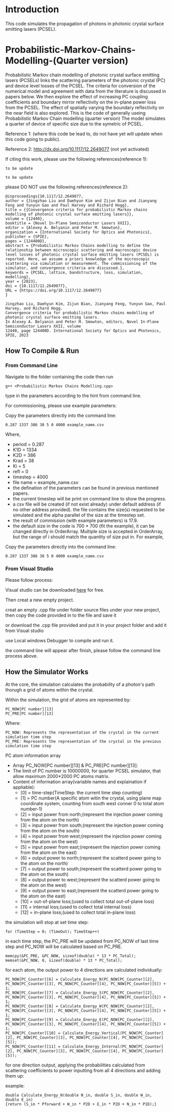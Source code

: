 # Introduction
This code simulates the propagation of photons in photonic crystal surface emitting lasers (PCSEL). 

# Probabilistic-Markov-Chains-Modelling-(Quarter version)

Probabilistic Markov chain modelling of photonic crystal surface emitting lasers (PCSELs) links the scattering parameters of the photonic crystal (PC) and device level losses of the PCSEL. The criteria for conversion of the numerical model and agreement with data from the literature is discussed in papers below. We then explore the effect of increasing PC coupling coefficients and boundary mirror reflectivity on the in-plane power loss from the PCSEL. The effect of spatially varying the boundary reflectivity on the near field is also explored.
This is the code of generally useing Probabilistic Markov Chain modelling (quarter version)
The model simulates a quarter of device of specific size due to the symetric of PCSEL. 

Reference 1: (where this code be lead to, do not have yet will update when this code going to public).

Reference 2: http://dx.doi.org/10.1117/12.2649077 (not yet activated)

If citing this work, please use the following references(reference 1):

```
to be update
```
```
to be update
```

please DO NOT use the following references(reference 2):
```
@inproceedings{10.1117/12.2649077,
author = {Jingzhao Liu and Daehyun Kim and Zijun Bian and Jianyang Feng and Yunyun Gao and Paul Harvey and Richard Hogg},
title = {{Convergence criteria for probabilistic Markov chains modelling of photonic crystal surface emitting lasers}},
volume = {12440},
booktitle = {Novel In-Plane Semiconductor Lasers XXII},
editor = {Alexey A. Belyanin and Peter M. Smowton},
organization = {International Society for Optics and Photonics},
publisher = {SPIE},
pages = {124400D},
abstract = {Probabilistic Markov Chains modelling to define the relationship between microscopic scattering and macroscopic device level losses of photonic crystal surface emitting lasers (PCSEL) is reported. Here, we assume a priori knowledge of the microscopic scattering via simulation or measurement. The commissioning of the simulator, and convergence criteria are discussed.},
keywords = {PCSEL, lattice, bandstructure, loss, simulation, modelling},
year = {2023},
doi = {10.1117/12.2649077},
URL = {https://doi.org/10.1117/12.2649077}
}
```
```
Jingzhao Liu, Daehyun Kim, Zijun Bian, Jianyang Feng, Yunyun Gao, Paul Harvey, and Richard Hogg.
Convergence criteria for probabilistic Markov chains modelling of photonic crystal surface emitting lasers.
In Alexey A. Belyanin and Peter M. Smowton, editors, Novel In-Plane Semiconductor Lasers XXII, volume
12440, page 124400D. International Society for Optics and Photonics, SPIE, 2023
```
## How To Compile & Run

### From Command Line

Navigate to the folder containing the code then run
```
g++ <Probabilistic Markov Chains Modelling.cpp>
```
type in the parameters according to the hint from command line.

For commissioning, please use example parameters:

Copy the parameters directly into the command line:

```
0.287 1337 386 38 5 0 4000 example_name.csv
```
Where, 
 
  * period = 0.287
  * K1D = 1334
  * K2D = 386
  * Krad = 38
  * Ki = 5
  * refl = 0 
  * timestep = 4000
  * file name = example_name.csv
* the defination of the parameters can be found in previous mentioned papers. 
* the current timestep will be print on command line to show the progress.
* a csv file will be created (if not exist already) under default address (if no other address provided). the file contains the size(s) requested to be simulated and the alpha parallel of the size at the timestep set.
* the result of commission (with example parameters) is 17.9.
* the default size in the code is 700 * 700 (fit the example), it can be changed directly in OrderArray. Multiple size is accepted in OrderArray, but the range of i should match the quantity of size put in. 
For example, 

Copy the parameters directly into the command line:

```
0.287 1337 386 38 5 0 4000 example_name.csv
```

### From Visual Studio

Please follow process:

Visual studio can be downloaded [here](https://visualstudio.microsoft.com/vs/features/cplusplus/) for free.

Then creat a new empty project.

creat an empty .cpp file under folder source files under your new project, then copy the code provided in to the file and save it 

or download the .cpp file provided and put it in your project folder and add it from Visual studio

use Local windows Debugger to compile and run it.

the command line will appear after finish, please follow the command line process above.


## How the Simulator Works 

At the core, the simulation calculates the probability of a photon's path thorugh a grid of atoms within the crystal.
 
Within the simulation, the grid of atoms are represented by:

 ```
 PC_NOW[PC number][13] 
 PC_PRE[PC number][13]
 ```
 
Where:
 ```
 PC_NOW: Represents the representation of the crystal in the current simulation time step
 PC_PRE: Represents the representation of the crystal in the previous simulation time step
 ```

 PC atom information array
* Array PC_NOW[PC number][13] & PC_PRE[PC number][13]:
* The limit of PC number is 10000000, for quarter PCSEL simulator, that allow maximum 2000*2000 PC atoms matrix.
* Content of information array(variable names and explaination if appliable):
  * [0]  = time-step(TimeStep: the current time step counting)
  * [1]  = PC number(A specific atom witin the crystal, using plane map coordinate system, counting from south west conner 0 to total atom number-1)
  * [2]  = input power from north;(represent the injection power coming from the atom on the north)
  * [3]  = input power from south;(represent the injection power coming from the atom on the south)
  * [4]  = input power from west;(represent the injection power coming from the atom on the west)
  * [5]  = input power from east;(represent the injection power coming from the atom on the east)
  * [6]  = output power to north;(represent the scatterd power going to the atom on the north)
  * [7]  = output power to south;(represent the scatterd power going to the atom on the south)
  * [8]  = output power to west;(represent the scatterd power going to the atom on the west)
  * [9]  = output power to east;(represent the scatterd power going to the atom on the east)
  * [10] = out-of-plane loss;(used to collect total out-of-plane loss)
  * [11] = internal loss;(used to collect total internal loss)
  * [12] = in-plane loss;(used to collect total in-plane loss)

the simulation will stop at set time step:
```
for (TimeStep = 0; (TimeOut); TimeStep++)
```

in each time step, the PC_PRE will be updated from PC_NOW of last time step and PC_NOW will be calculated based on PC_PRE.
```
memcpy(&PC_PRE, &PC_NOW, sizeof(double) * 13 * PC_Total);
memset(&PC_NOW, 0, sizeof(double) * 13 * PC_Total);
```

for each atom, the output power to 4 directions are calculated individually:
```
PC_NOW[PC_Counter][6] = Calculate_Energy_N(PC_NOW[PC_Counter][2], PC_NOW[PC_Counter][3], PC_NOW[PC_Counter][4], PC_NOW[PC_Counter][5]) + 1;
PC_NOW[PC_Counter][7] = Calculate_Energy_S(PC_NOW[PC_Counter][2], PC_NOW[PC_Counter][3], PC_NOW[PC_Counter][4], PC_NOW[PC_Counter][5]) + 1;
PC_NOW[PC_Counter][8] = Calculate_Energy_W(PC_NOW[PC_Counter][2], PC_NOW[PC_Counter][3], PC_NOW[PC_Counter][4], PC_NOW[PC_Counter][5]) + 1;
PC_NOW[PC_Counter][9] = Calculate_Energy_E(PC_NOW[PC_Counter][2], PC_NOW[PC_Counter][3], PC_NOW[PC_Counter][4], PC_NOW[PC_Counter][5]) + 1;
PC_NOW[PC_Counter][10] = Calculate_Energy_Vertical(PC_NOW[PC_Counter][2], PC_NOW[PC_Counter][3], PC_NOW[PC_Counter][4], PC_NOW[PC_Counter][5]);
PC_NOW[PC_Counter][11] = Calculate_Energy_Internal(PC_NOW[PC_Counter][2], PC_NOW[PC_Counter][3], PC_NOW[PC_Counter][4], PC_NOW[PC_Counter][5]);
```
for one direction output, applying the probabilities calculated from scattering coefficients to power inputting from all 4 directions and adding them up: 

example:
```
double Calculate_Energy_N(double N_in, double S_in, double W_in, double E_in)
{return (S_in * Pforward + W_in * P2D + E_in * P2D + N_in * P1D);}
```

